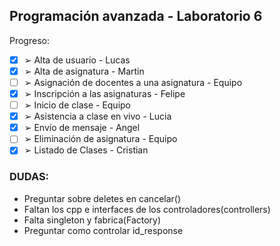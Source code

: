 ## Programación avanzada - Laboratorio 6

Progreso:

- [X] ➢ Alta de usuario - Lucas
- [X] ➢ Alta de asignatura - Martin
- [ ] ➢ Asignación de docentes a una asignatura - Equipo
- [X] ➢ Inscripción a las asignaturas - Felipe
- [ ] ➢ Inicio de clase - Equipo
- [X] ➢ Asistencia a clase en vivo - Lucia
- [X] ➢ Envío de mensaje - Angel
- [ ] ➢ Eliminación de asignatura - Equipo
- [X] ➢ Listado de Clases - Cristian

### DUDAS:

- Preguntar sobre deletes en cancelar()
- Faltan los cpp e interfaces de los controladores(controllers)
- Falta singleton y fabrica(Factory)
- Preguntar como controlar id_response